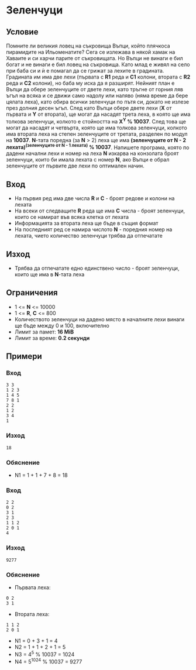 # Зеленчуци

## Условие
Помните ли великия ловец на съкровища Въпци, който плячкоса пирамидите на Ильоменатите?
Сега се излежава в някой хамак на Хаваите и си харчи парите от съкровищата. Но Въпци не винаги 
е бил богат и не винаги е бил ловец на съкровища. Като млад е живял на село при баба си 
и ѝ е помагал да се грижат за лехите в градината. Градината им има две лехи (първата с **R1** реда и **C1** колони, втората с **R2** реда и **C2** колони),
 но баба му иска да я разширят. 
Нейният план е Въпци да обере зеленчуците от двете лехи, като тръгне от горния ляв ъгъл на всяка и се движи 
само надолу или наляво (няма време да берe цялата леха), като обира всички зеленчуци по пътя си, докато не излезе през долния десен ъгъл. След като 
Въпци обере двете лехи (**X** от първата и **Y** от втората), ще могат да насадят трета леха, в която ще има толкова зеленчуци, 
колкото е стойността на **X<sup>Y</sup> % 10037**. След това ще могат да насадят и четвърта, която ще има толкова зеленчуци, 
колкото има втората леха на степен зеленчуците от третата, разделен по модул на **10037**. **N**-тата поредна (за **N** > 2) леха ще има 
**(зеленчуците от N - 2 лехата)<sup>(зеленчуците от N - 1 лехата)</sup> % 10037**. Напишете програма, 
която по дадени начални лехи и номер на леха **N** изкарва на конзолата броят зеленчуци, които би имала лехата с номер 
**N**, ако Въпци е обрал зеленчуците от първите две лехи по оптимален начин. 

## Вход
- На първия ред има две числа **R** и **C** - броят редове и колони на лехата
- На всеки от следващите **R** реда ще има **C** числа - броят зеленчуци, които се намират във всяка клетка от лехата
- Информацията за втората леха ще бъде в същия формат
- На последният ред се намира числото **N** - поредния номер на лехата, чието количество зеленчуци трябва да отпечатате

## Изход
- Трябва да отпечатате едно единствено число - броят зеленчуци, които ще има в **N**-тата леха

## Ограничения
- 1 <= **N** <= 10000
- 1 <= **R**, **C** <= 800
- Количеството зеленчуци на дадено място в началните лехи винаги ще бъде между 0 и 100, включително
- Лимит за памет: **16 MiB**
- Лимит за време: **0.2 секунди**

## Примери

### Вход
```
3 3
1 2 3
1 4 5
7 8 1
2 2
1 2
3 4
1
```

### Изход
```
18
```
### Обяснение
- N1 = 1 + 1 + 7 + 8 = 18

### Вход
```
2 2
0 2
3 1
2 3
1 1 2
2 0 1
4
```

### Изход
```
9277
```

### Обяснение
- Първата леха:
```
0 2
3 1
```
- Втората леха:
```
1 1 2
2 0 1
```

- N1 = 0 + 3 + 1 = 4
- N2 = 1 + 1 + 2 + 1 = 5
- N3 = 4<sup>5</sup> % 10037 = 1024
- N4 = 5<sup>1024</sup> % 10037 = 9277
